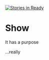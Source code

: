[![Stories in Ready](https://badge.waffle.io/Auckville/Show.png?label=ready&title=Ready)](https://waffle.io/Auckville/Show)
# Show
It has a purpose

...really
